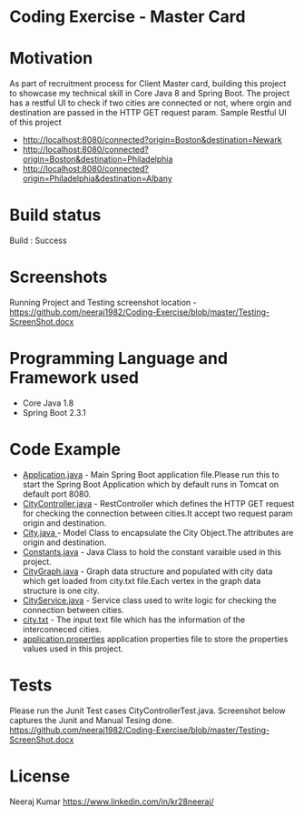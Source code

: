 <h1> Coding Exercise - Master Card </h1>

<h1> Motivation </h1>
As part of recruitment process for Client Master card, building this project to showcase my technical skill in Core Java 8 and Spring Boot.
The project has a restful UI to check if two cities are connected or not, where orgin and destination are passed in the HTTP GET request param.
Sample Restful UI of this project
<ul>
  <li><a href=#>http://localhost:8080/connected?origin=Boston&destination=Newark</a></li>
  <li><a href=#>http://localhost:8080/connected?origin=Boston&destination=Philadelphia</a></li>
  <li><a href=#>http://localhost:8080/connected?origin=Philadelphia&destination=Albany</a></li>
</ul>
  
  
<h1> Build status </h1>
Build : Success


<h1> Screenshots </h1>
Running Project and Testing screenshot location -<a href=#> https://github.com/neeraj1982/Coding-Exercise/blob/master/Testing-ScreenShot.docx </a>

<h1> Programming Language and Framework used </h1>
<ul>
<li> Core Java 1.8 </li>
<li> Spring Boot 2.3.1 </li>
</ul>

<h1> Code Example </h1>
<ul>
<li><a href="https://github.com/neeraj1982/Coding-Exercise/blob/master/src/main/java/com/city/Application.java">Application.java</a> - Main Spring Boot application file.Please run this to start the Spring Boot Application which by default runs in Tomcat on default port 8080. </li>
<li><a href="https://github.com/neeraj1982/Coding-Exercise/blob/master/src/main/java/com/city/controller/CityController.java">CityController.java</a> - RestController which defines the HTTP GET request for checking the connection between cities.It accept two request 
param origin and destination. <a href = http://localhost:8080/connected?origin=Boston&destination=Newark </a> </li>
<li><a href="https://github.com/neeraj1982/Coding-Exercise/blob/master/src/main/java/com/city/model/City.java">City.java </a> - Model Class to encapsulate the City Object.The attributes are origin and destination. </li>
<li><a href="https://github.com/neeraj1982/Coding-Exercise/blob/master/src/main/java/com/city/model/Constants.java">Constants.java</a> - Java Class to hold the constant varaible used in this project. </li>
<li><a href="https://github.com/neeraj1982/Coding-Exercise/blob/master/src/main/java/com/city/service/CityGraph.java">CityGraph.java</a> - Graph data structure and populated with city data which get loaded from city.txt file.Each vertex in the graph data structure is one city. </li>
<li><a href="https://github.com/neeraj1982/Coding-Exercise/blob/master/src/main/java/com/city/service/CityService.java">CityService.java</a> - Service class used to write logic for checking the connection between cities.</li>
<li><a href="https://github.com/neeraj1982/Coding-Exercise/blob/master/src/main/resources/city.txt">city.txt</a> - The input text file which has the information of the interconneced cities.</a></li>
<li><a href="https://github.com/neeraj1982/Coding-Exercise/blob/master/src/main/resources/application.properties">application.properties</a> application properties file to store the properties values used in this project.</li>
</ul>


<h1>Tests</h1>
Please run the Junit Test cases CityControllerTest.java.
Screenshot below captures the Junit and Manual Tesing done. 
<a href=#>https://github.com/neeraj1982/Coding-Exercise/blob/master/Testing-ScreenShot.docx </a>

<h1>License</h1>
Neeraj Kumar <a href=#> https://www.linkedin.com/in/kr28neeraj/ </a>









